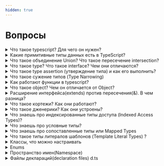 ```yaml
---
hidden: true
---
```


# Вопросы

<details>

<summary>Что такое typescript? Для чего он нужен?</summary>

Это строготипизированный язык программирования, компилируемый в javascript Делает код понятней и надежней

</details>



<details>

<summary>Какие примитивные типы данных есть в TypeScript?</summary>

number: Числа (let age: number = 25;). \
string: Строки (let name: string = "Alice";). \
boolean: Логические значения (let isDone: boolean = false;). \
null и undefined: Примитивы для отсутствующих значений. \
symbol: Уникальные идентификаторы (const id = Symbol("id");). \
bigint: Большие целые числа (const big: bigint = 100n;).

Специальные типы: \
any: Любой тип (отключает проверку типов). \
unknown: Тип для неизвестных значений (безопасная альтернатива any). \
void: Отсутствие значения (часто для функций). \
never: Тип для функций, которые никогда не возвращают результат.

</details>



<details>

<summary>Что такое объединение Union? Что такое пересечение intersection?</summary>

Union позволяет переменной, параметру или значению принадлежать **одному из нескольких типов**.

* **Синтаксис**: `Тип1 | Тип2 | ...`
*   **Пример**:

    ```typescript
    type ID = string | number; // ID может быть строкой или числом
    let userId: ID = "abc123"; 
    userId = 42; // тоже допустимо
    ```
* **Зачем использовать?**
  * Когда значение может быть разных типов (например, ID, который может быть строкой или числом).
  * Для работы с функциями, принимающими гибкие параметры.
* **Особенности**:
  * TypeScript разрешает только операции, допустимые для **всех типов** в Union.
  *   Чтобы использовать специфичные методы/свойства, нужно **сузить тип** (например, через `typeof` или `type guards`):\


      ```typescript
      function printId(id: ID) {
          if (typeof id === "string") {
          console.log(id.toUpperCase()); // OK, так как id здесь строка
        } else {
          console.log(id.toFixed(2)); // OK, id здесь число
        }
      }
      ```

Intersection объединяет несколько типов в **один**, который включает **все свойства** исходных типов.

* **Синтаксис**: `Тип1 & Тип2 & ...`
*   **Пример**:

    ```typescript
    type Person = { name: string };
    type Employee = { id: number; role: string };

    type EmployeePerson = Person & Employee; 
    // EmployeePerson = { name: string, id: number, role: string }

    const alice: EmployeePerson = {
      name: "Alice",
      id: 123,
      role: "Developer",
    };
    ```
* **Зачем использовать?**
  * Для комбинирования интерфейсов/типов (например, расширение объектов).
  * В миксинах (mixins) или для создания комплексных типов.
* **Особенности**:
  *   Если свойства с одинаковыми именами имеют **разные типы**, возникнет ошибка:

      ```typescript
      type A = { x: number };
      type B = { x: string };
      type C = A & B; // Ошибка: свойство 'x' имеет тип 'never' (number & string)
      ```
  * Работает с интерфейсами, типами объектов и примитивами (но для примитивов результат — `never`, так как `string & number` невозможно).

</details>



<details>

<summary>Что такое type? Что такое interface? Чем они отличаются?</summary>

#### **Что такое `type`?**

**`Type`** (псевдоним типа) — это способ создать **новое имя** для существующего типа или объединить/комбинировать типы.

* Может описывать примитивы, объекты, массивы, union-типы, intersection-типы и т.д.
*   Примеры:

    ```typescript
    type Age = number; // Псевдоним для числа
    type ID = string | number; // Union-тип
    type User = { name: string; age: number }; // Объект
    type Coordinates = [number, number]; // Кортеж
    ```

**Что такое `interface`?**

**`Interface`** — это способ описать **форму объекта**, включая его свойства, методы и сигнатуры.

* Используется для объектов, классов, функций.
* Поддерживает **наследование** (`extends`) и **слияние** (повторное объявление интерфейса добавляет свойства).
*   Пример:

    ```typescript
    interface User {
      name: string;
      age: number;
      greet(): void;
    }
    ```

#### **Ключевые различия**

| **Критерий**               | **`type`**                                   | **`interface`**                                       |
| -------------------------- | -------------------------------------------- | ----------------------------------------------------- |
| **Область применения**     | Любые типы (примитивы, union, intersection). | Только объекты/классы (не может описывать примитивы). |
| **Наследование**           | Через intersection (`&`).                    | Через `extends`.                                      |
| **Расширение**             | Нельзя расширить после объявления.           | Можно дополнять (declaration merging).                |
| **Имплементация в классе** | Да (но редко используется).                  | Да (через `implements`).                              |
| **Слияние (merging)**      | Нет.                                         | Да (повторное объявление добавляет свойства).         |
| **Пример сложных типов**   | `type A = string \| number;`                 | Не поддерживает union/intersection напрямую.          |

</details>



<details>

<summary>Что такое type assertion (утверждение типа) и как его выполнить?</summary>

*   **Type assertion** — явное указание типа, когда TS не может его вывести.

    ```typescript
    let value: any = "Hello";
    let str = value as string; // Утверждение типа через as.
    let num = <number>value;   // Альтернативный синтаксис (не работает в JSX).
    ```
* **Используйте осторожно**: Убедитесь, что данные соответствуют типу, чтобы избежать ошибок времени выполнения.

</details>



<details>

<summary>Что такое сужение типов (Type Narrowing)</summary>

Сужение типов — это процесс, при котором TypeScript определяет более конкретный тип значения на основе условий в коде. Это позволяет писать безопасный и понятный код, учитывая все возможные варианты типов. Рассмотрим основные методы сужения.

Оператор `typeof` возвращает строку, указывающую тип значения. TypeScript использует это для сужения типа внутри блока условия.

```typescript
function printValue(value: string | number) {
  if (typeof value === "string") {
    console.log(value.toUpperCase()); // Тип value: string
  } else {
    console.log(value.toFixed(2));   // Тип value: number
  }
}
```

**Проверки с помощью `instanceof`**

Проверяет, является ли объект экземпляром класса.

```typescript
class Dog { bark() {} }
class Cat { meow() {} }

function makeSound(animal: Dog | Cat) {
  if (animal instanceof Dog) {
    animal.bark(); // Тип animal: Dog
  } else {
    animal.meow(); // Тип animal: Cat
  }
}
```

**Проверка истинности (Truthiness)**

Убирает «пустые» значения (`null`, `undefined`, `0`, `""`).

```typescript
function printLength(str?: string) {
  if (str) {
    console.log(str.length); // Тип str: string (не undefined или "")
  } else {
    console.log("Строка пуста");
  }
}
```

**Проверка наличия свойства (`in`)**

Определяет, есть ли свойство у объекта.

```typescript
interface Dog { bark(): void }
interface Cat { meow(): void }

function interact(pet: Dog | Cat) {
  if ("bark" in pet) {
    pet.bark(); // Тип pet: Dog
  } else {
    pet.meow(); // Тип pet: Cat
  }
}
```

**Пользовательские защитники типов (Type Guards)**

Функции, возвращающие предикат типа (`arg is Type`).

```typescript
function isString(value: unknown): value is string {
  return typeof value === "string";
}

function process(value: unknown) {
  if (isString(value)) {
    console.log(value.toUpperCase()); // Тип value: string
  }
}
```

</details>



<details>

<summary>Как работают функции в typescript?</summary>

**Типизация параметров и возвращаемого значения**

* **Параметры**: Указывайте типы для каждого аргумента.
* **Возвращаемое значение**: Тип после списка параметров.

```typescript
function add(a: number, b: number): number {
  return a + b;
}
```

**Перегрузка функций (Function Overloads)**

Определите несколько сигнатур для одной функции:

```typescript
// Сигнатуры перегрузки
function formatInput(input: string): string;
function formatInput(input: number): number;

// Реализация
function formatInput(input: string | number): string | number {
  if (typeof input === "string") return input.trim();
  return input.toFixed(2);
}
```

**Дженерики в функциях**

Создавайте универсальные функции для работы с разными типами:

```typescript
function identity<T>(arg: T): T {
  return arg;
}
identity<string>("Hello"); // Явное указание типа
identity(42); // Тип number выведен автоматически
```

**`void` vs `never`**

* **`void`**: Функция не возвращает значение.
* **`never`**: Функция никогда не завершается (например, выбрасывает ошибку).

```typescript
function logMessage(message: string): void {
  console.log(message);
}

function throwError(message: string): never {
  throw new Error(message);
}
```

**Описание конструкций**

Функции JavaScript также могут быть вызваны с помощью `new`оператора. TypeScript называет их _конструкторами_ , поскольку они обычно создают новый объект. Вы можете написать _сигнатуру конструкции_ , добавив `new`ключевое слово перед сигнатурой вызова:

```typescript
type SomeConstructor = {
  new (s: string): SomeObject;
};
function fn(ctor: SomeConstructor) {
  return new ctor("hello");
}
```

</details>



<details>

<summary>Что такое object? Чем он отличается от Object?</summary>

Тип `object` в TypeScript представляет **любое не-примитивное значение**. Это объекты, массивы, функции, классы и т.д., но не примитивы (строки, числа, `boolean`, `null`, `undefined`, `symbol`, `bigint`).

> `object`не является `Object`. **Всегда** используйте `object`!

**Отличие от `Object`, `{}`**:

*   `Object` и `{}` включают **все значения** (даже примитивы):

    ```typescript
    let a: {} = "Hello"; // OK (примитив оборачивается в объект)
    let b: Object = 42;  // OK
    let c: object = 42;  // Ошибка

    ```

</details>



<details>

<summary>Расширение интерфейса(extends) против пересечения(&#x26;). В чем разница?</summary>

Мы только что рассмотрели два способа объединения типов, которые похожи, но на самом деле немного отличаются. С интерфейсами мы могли использовать `extends`предложение для расширения из других типов, и мы могли сделать что-то похожее с пересечениями и назвать результат псевдонимом типа. Главное различие между ними заключается в том, как обрабатываются конфликты, и это различие обычно является одной из главных причин, по которой вы бы выбрали один из двух вариантов между интерфейсом и псевдонимом типа пересечения.

Если интерфейсы определены с одинаковым именем, TypeScript попытается объединить их, если свойства совместимы. Если свойства несовместимы (т. е. у них одинаковое имя свойства, но разные типы), TypeScript выдаст ошибку.

В случае типов пересечения свойства с разными типами будут автоматически объединены. Когда тип будет использоваться позже, TypeScript будет ожидать, что свойство будет удовлетворять обоим типам одновременно, что может привести к неожиданным результатам.

Например, следующий код выдаст ошибку, поскольку свойства несовместимы:

```typescript
interface Person {  name: string; }
interface Person {  name: number; }
```

Напротив, следующий код скомпилируется, но результатом его будет `never`тип:

```typescript
interface Person1 {
  name: string;
}
 
interface Person2 {
  name: number;
}
 
type Staff = Person1 & Person2
 
declare const staffer: Staff;
staffer.name;
         
(property) name: never
```

В этом случае Staff потребует, чтобы свойство name было и строкой, и числом, что приведет к свойству типа `never`.

</details>



<details>

<summary>Что такое кортежи? Как они работают?</summary>

Кортежи — это структуры данных, которые позволяют хранить фиксированное количество элементов, каждый из которых имеет свой тип. Они похожи на массивы, но с строгим контролем типов и длины.

Синтаксис:\
`let tupleName: [тип1, тип2, ..., типN] = [значение1, значение2, ..., значениеN];`

**Пример**:

```typescript
let user: [string, number, boolean] = ["Alice", 30, true];
```

**Именованные кортежи (TypeScript 4.0+)**

Можно задавать имена элементам для улучшения читаемости:

```typescript
type Point = [x: number, y: number];
const p: Point = [10, 20];
console.log(p.x); // Ошибка: имена существуют только для документации!
// Доступ по-прежнему через индекс: p[0], p[1].
```

Кортежи также могут иметь остаточные элементы, которые должны иметь тип массива/кортежа.

```typescript
type StringNumberBooleans = [string, number, ...boolean[]];
type StringBooleansNumber = [string, ...boolean[], number];
type BooleansStringNumber = [...boolean[], string, number];
```

</details>



<details>

<summary>Что такое дженерики? Как они устроены?</summary>

Дженерики — это инструмент для создания **переиспользуемых компонентов**, которые могут работать с разными типами данных, сохраняя при этом **строгую типизацию**. Они позволяют писать гибкий код, не теряя преимуществ проверки типов.

#### **Зачем нужны дженерики?**

Представьте функцию, которая возвращает переданный аргумент:

```typescript
function identity(arg: any): any {
  return arg;
}
```

* Проблема: Тип `any` отключает проверку типов. Мы не знаем, что вернет функция.
* Решение: Использовать дженерик, чтобы сохранить тип аргумента и возвращаемого значения.

**Ограничения дженериков (`extends`)**

Иногда нужно ограничить типы, которые можно использовать в дженерике.\
**Пример**: Функция, работающая с объектами, у которых есть свойство `length`.

```typescript
interface Lengthwise {
  length: number;
}

function logLength<T extends Lengthwise>(arg: T): void {
  console.log(arg.length);
}

logLength("Hello"); // OK (у строки есть length)
logLength([1, 2]);  // OK (у массива есть length)
logLength(42);      // Ошибка: у числа нет length
```

**Значения по умолчанию для дженериков**

Можно указать тип по умолчанию, если параметр не задан:

```typescript
interface PaginatedResponse<T = any> {
  data: T[];
  page: number;
}

const response: PaginatedResponse<string> = {
  data: ["a", "b"],
  page: 1,
};
```

</details>



<details>

<summary>Что знаешь про индексированные типы доступа (Indexed Access Types)?</summary>

Индексированные типы позволяют получить тип свойства объекта **по ключу** или тип элемента массива/кортежа **по индексу**. Это полезно для динамического получения типов на основе ключей.

**Пример с массивами**

Для массивов используйте `[number]`, чтобы получить тип элемента:

```typescript
type StringArray = string[];
type ArrayElement = StringArray[number]; // string

// Пример с массивом объектов
interface Book {
  title: string;
  pages: number;
}

type Library = Book[];
type BookType = Library[number]; // Book
```

</details>



<details>

<summary>Что знаешь про условные типы?</summary>

Условные типы позволяют создавать **динамические типы**, которые зависят от других типов. Они работают по принципу тернарного оператора (`condition ? trueType : falseType`), но для типов

**Базовый синтаксис**

```typescript
T extends U ? X : Y
```

* **`T`** — проверяемый тип.
* **`U`** — тип, с которым сравнивается `T`.
* Если `T` совместим с `U`, то тип становится **`X`**, иначе — **`Y`**.

**Распределение условных типов (Distributive Conditional Types)**

Если `T` является объединением (union), условный тип применяется к каждому элементу отдельно:

```typescript
type ToArray<T> = T extends any ? T[] : never;

type NumbersOrStrings = number | string;
type Arr = ToArray<NumbersOrStrings>; // number[] | string[]
```

Нужно так же учитывать, чтобы пройтись по каждому элементу union, необходимо сопоставить его к какому либо типу, например `any`

Условные типы так же могут сокращать перегрузки функций\
Вместо

```typescript
interface IdLabel {
  id: number /* some fields */;
}
interface NameLabel {
  name: string /* other fields */;
}
 
function createLabel(id: number): IdLabel;
function createLabel(name: string): NameLabel;
function createLabel(nameOrId: string | number): IdLabel | NameLabel;
function createLabel(nameOrId: string | number): IdLabel | NameLabel {
  throw "unimplemented";
}
```

Получаем

```typescript
type NameOrId<T extends number | string> = T extends number
  ? IdLabel
  : NameLabel;
  
function createLabel<T extends number | string>(idOrName: T): NameOrId<T> {
  throw "unimplemented";
}
```

</details>



<details>

<summary>Что знаешь про сопоставленные типы или Mapped Types</summary>

Сопоставленные типы позволяют создавать **новые типы на основе существующих**, итерируясь по ключам и преобразуя их. Это мощный инструмент для модификации свойств объекта: изменения их типов, модификаторов (`readonly`, `?`) или даже переименования ключей.

**Базовый синтаксис**

```typescript
type NewType = {
  [K in KeyType]: ValueType;
};
```

* **`KeyType`** — набор ключей (обычно `keyof T`).
* **`ValueType`** — тип значения для каждого ключа (может зависеть от исходного типа).

Как можно менять названия ключей? (Key Remapping via `as)`

В TypeScript можно использовать ключевое слово `as` в mapped types для изменения имен ключей. Это делается с помощью синтаксиса:

```typescript
type NewType = {
  [K in OldType as NewKey]: OldType[K];
};
```

Здесь:

* `K` — это ключ из исходного типа `OldType`.
* `NewKey` — новое имя ключа, которое вы хотите использовать.
* `OldType[K]` — значение, связанное с ключом `K` в исходном типе.

**Переименование ключей**

Допустим, у вас есть тип `Person`, и вы хотите создать новый тип, где все ключи будут иметь префикс `user_`.

```typescript
type Person = {
  name: string;
  age: number;
  isActive: boolean;
};

type User = {
  [K in keyof Person as `user_${K}`]: Person[K];
};

// Результат:
// type User = {
//   user_name: string;
//   user_age: number;
//   user_isActive: boolean;
// };
```

</details>



<details>

<summary>Что такое типы литералов шаблонов (Template Literal Types) ?</summary>

Это мощный инструмент, который позволяет создавать сложные строковые типы на основе шаблонов. Они похожи на шаблонные строки в JavaScript (те, что с обратными кавычками `` `Hello, ${name}` ``), но работают на уровне типов

Типы литералов шаблонов используют синтаксис, похожий на JavaScript:

```typescript
type MyType = `Hello, ${string}`; // Пример типа
```

Здесь `${string}` — это "placeholder", который может быть заменен любым строковым типом, union-типом, или даже другим шаблонным литералом.

**Фиксированные форматы**

Допустим, вы хотите описать тип для CSS-единиц:

```typescript
type CSSUnit = `${number}px` | `${number}em` | `${number}%`;
const width: CSSUnit = "100px"; // OK
const height: CSSUnit = "20vh"; // Ошибка: 'vh' не входит в тип.
```

**Динамические ключи объектов**

Совмещая с **Key Remapping**, можно создавать объекты с ключами, подчиняющимися шаблону:

```typescript
type EventHandlers = {
  [K in `on${Capitalize<"click" | "hover">}`]: () => void;
};
// Результат:
// type EventHandlers = {
//   onClick: () => void;
//   onHover: () => void;
// };
```

**Утилиты для строк**

TypeScript предоставляет встроенные утилиты для работы со строками:

* `Uppercase<T>`, `Lowercase<T>`,
* `Capitalize<T>`, `Uncapitalize<T>`.

</details>



<details>

<summary>Классы, что можно настраивать</summary>

это синтаксический сахар над прототипным наследованием JavaScript, но с добавлением строгой типизации, модификаторов доступа и других возможностей

**Базовый синтаксис**

Классы в TypeScript объявляются так же, как в ES6+, но с добавлением типов:

```typescript
class Person {
  name: string;
  age: number;

  constructor(name: string, age: number) {
    this.name = name;
    this.age = age;
  }

  greet(): string {
    return `Hello, I'm ${this.name}!`;
  }
}

const alice = new Person("Alice", 30);
console.log(alice.greet()); // "Hello, I'm Alice!"
```

**Модификаторы доступа**

TypeScript добавляет контроль над видимостью свойств и методов:

* **`public`** (по умолчанию): доступно везде.
* **`private`**: доступно только внутри класса.
* **`protected`**: доступно внутри класса и его подклассов.
* **`readonly`**: свойство нельзя изменить после инициализации.

```typescript
class Animal {
  public name: string;
  private secret: string = "hidden";
  protected age: number;
  readonly species: string;

  constructor(name: string, age: number, species: string) {
    this.name = name;
    this.age = age;
    this.species = species;
  }
}

class Dog extends Animal {
  bark() {
    console.log(`Age: ${this.age}`); // OK (protected)
    // console.log(this.secret); // Ошибка: private
  }
}

const dog = new Dog("Rex", 5, "Canine");
// dog.species = "Cat"; // Ошибка: readonly
```

**Абстрактные классы**

Абстрактные классы не могут быть инстанциированы напрямую. Они задают "шаблон" для подклассов:

```typescript
abstract class Shape {
  abstract area(): number; // Абстрактный метод (без реализации)

  printArea(): string {
    return `Area: ${this.area()}`;
  }
}

class Circle extends Shape {
  constructor(public radius: number) {
    super();
  }

  area(): number {
    return Math.PI * this.radius ** 2;
  }
}

// const shape = new Shape(); // Ошибка: абстрактный класс
const circle = new Circle(5);
console.log(circle.printArea()); // "Area: 78.54..."
```

**Интерфейсы для классов**

Интерфейсы могут описывать структуру класса через ключевое слово `implements`:

```typescript
interface Drivable {
  speed: number;
  startEngine(): void;
  stopEngine(): void;
}

class Car implements Drivable {
  speed: number = 0;

  startEngine() {
    console.log("Engine started");
  }

  stopEngine() {
    console.log("Engine stopped");
  }
}
```

**Декораторы классов**

Декораторы — это функции, которые модифицируют поведение класса или его членов (экспериментальная фича, включается через `experimentalDecorators` в `tsconfig.json`):

```typescript
function LogClass(target: Function) {
  console.log(`Class ${target.name} created!`);
}

@LogClass
class User {
  constructor(public name: string) {}
}
// В консоли: "Class User created!"
```

</details>



<details>

<summary>Enums</summary>

Это специальный тип, который позволяет задавать именованные константы для набора числовых или строковых значений

**Числовые Enums (Numeric Enums)**

**По умолчанию** элементы получают автоинкрементные числовые значения, начиная с 0.\
Но можно задать начальное значение:

```typescript
enum Direction {
  Up,    // 0
  Down,  // 1
  Left,  // 2
  Right, // 3
}

enum StatusCode {
  NotFound = 404,
  BadRequest = 400,
  Success = 200,
}
```

**Строковые Enums (String Enums)**

Каждому элементу явно присваивается строка:

```typescript
enum Color {
  Red = "RED",
  Green = "GREEN",
  Blue = "BLUE",
}
```

**Как Enums компилируются в JavaScript?**

TypeScript генерирует объект, который связывает имена со значениями (и наоборот):

```typescript
// Исходный TS-код:
enum Direction { Up, Down }

// Скомпилированный JS:
var Direction;
(function (Direction) {
  Direction[Direction["Up"] = 0] = "Up";
  Direction[Direction["Down"] = 1] = "Down";
})(Direction || {});
```

Это позволяет получать **ключи по значениям**:

```typescript
console.log(Direction[0]); // "Up"
```

#### **Const Enums**

Если добавить ключевое слово `const`, компилятор заменит обращения к enum на их значения (без генерации объекта):

```typescript
const enum FastDirection {
  Up,
  Down,
}

console.log(FastDirection.Up); // В JS: console.log(0 /* Up */);
```

**Плюсы**: Уменьшение размера кода.\
**Минусы**: Невозможно получить ключи по значениям.

**Проблемы Enums**

* **Генерируемый код**: Обычные Enums создают объекты в JS, что увеличивает размер бандла.
* **Дублирование**: Для строковых Enums значения часто повторяют имена (`Red = "RED"`).
* **Tree-shaking**: Bundler'ам сложно удалить неиспользуемые Enums.

**Альтернативы Enums**

**Union Types + as const**

```typescript
const Direction = {
  Up: 0,
  Down: 1,
} as const;

type Direction = typeof Direction[keyof typeof Direction]; // 0 | 1
```

**Плюсы**: Нет генерируемого кода, лучше tree-shaking.\
**Минусы**: Нет обратного маппинга (ключ → значение).

**Типы для строковых литералов**

```typescript
type Color = "RED" | "GREEN" | "BLUE";
```

</details>



<details>

<summary>Пространство имен(Namespace)</summary>

это способ организации кода в логические группы, чтобы избежать конфликтов имен и улучшить структуру проекта

**Основной синтаксис**

Пространства имен объявляются с помощью ключевого слова `namespace`:

```typescript
namespace MyUtils {
  export function log(message: string) {
    console.log(message);
  }

  export const PI = 3.14;
}

// Использование:
MyUtils.log("Hello!"); // "Hello!"
console.log(MyUtils.PI); // 3.14
```

* **`export`** делает элементы доступными вне неймспейса.
* Без `export` элементы будут приватными внутри пространства.

Пространства имен можно вкладывать друг в друга:

```typescript
namespace Geometry {
  export namespace Area {
    export function circle(radius: number) {
      return Math.PI * radius ** 2;
    }
  }
}

// Использование:
Geometry.Area.circle(5); // ~78.54
```

#### **Слияние Namespace (Declaration Merging)**

TypeScript позволяет объявлять одно и то же пространство имен в разных местах. Они автоматически объединяются:

```typescript
namespace MyApp {
  export interface User {
    name: string;
  }
}

namespace MyApp {
  export function getUser(): User {
    return { name: "Alice" };
  }
}

// Использование:
const user: MyApp.User = MyApp.getUser();
```

Это полезно для расширения типов или добавления функциональности (например, в декларациях библиотек).

**Лучшие практики**

* **Избегайте неймспейсов в новых проектах**: Используйте модули (`import/export`).
* **Не смешивайте модули и неймспейсы**: Это приводит к путанице.
*   **Используйте `declare namespace` в декларациях**: Для описания типов сторонних библиотек.

    ```typescript
    // Пример декларации типов
    declare namespace React {
      interface Component { /* ... */ }
    }
    ```

</details>



<details>

<summary>Файлы деклараций(declaration files) d.ts</summary>

Это специальные файлы, которые содержат только информацию о типах. Они нужны, чтобы TypeScript понимал структуру существующего JavaScript-кода (например, сторонних библиотек) и обеспечивал проверку типов

**Что такое файлы деклараций?**

Это файлы с расширением `.d.ts`, которые описывают:

* Типы переменных, функций, классов.
* Структуру модулей.
* Глобальные объекты (например, `window` или `process`).

**Пример:**

```typescript
// myLib.d.ts
declare function greet(name: string): void;
declare const version: string;
```

Здесь TypeScript узнает, что есть функция `greet` и константа `version`, даже если их реализация написана на JavaScript.

**Зачем они нужны?**

* **Интеграция с JavaScript-библиотеками**: Например, для jQuery или Lodash.
* **Типизация легаси-кода**: Если проект частично написан на JS.
* **Описание глобальных переменных**: Например, переменных, добавленных в `window`.
* **Публикация библиотек**: Чтобы пользователи вашего TS-кода видели типы.

**Глобальные vs модульные декларации**

*   **Глобальные**: Описывают типы, доступные везде (например, через `<script>` в браузере).

    ```typescript
    // globals.d.ts
    declare const APP_VERSION: string;
    ```
*   **Модульные**: Описывают структуру конкретного модуля.

    ```typescript
    // модуль "math-utils.d.ts"
    declare module "math-utils" {
        export function sum(a: number, b: number): number;
    }
    ```

**Объявление переменных и функций**

```typescript
declare const PI: number;
declare function calculateArea(radius: number): number;
```

**Описание классов**

```typescript
declare class User {
    constructor(name: string);
    getName(): string;
}
```

**Модули (для сторонних библиотек)**

```typescript
declare module "lodash" {
    export function shuffle<T>(array: T[]): T[];
}
```

**Глобальные расширения**

```typescript
declare global {
    interface Window {
        myCustomProp: string;
    }
}
```



**Пример: Типизация jQuery**

Допустим, у вас есть JS-код, подключающий jQuery через `<script>`. Чтобы TypeScript его понимал:

```typescript
// jquery.d.ts
declare interface JQuery {
    modal(command: "open" | "close"): void;
}

declare const $: (selector: string) => JQuery;
```

Теперь в TS-коде можно писать:

```typescript
$("#myModal").modal("open"); // Без ошибок типов!
```

**DefinitelyTyped и `@types`**

Большинство популярных JS-библиотек уже имеют декларации в репозитории [DefinitelyTyped](https://definitelytyped.org/). Установите их через npm:

```bash
npm install --save-dev @types/jquery
```

Теперь TypeScript автоматически подхватит типы для `jQuery`.

</details>

